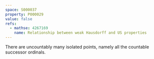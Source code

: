 ```yaml
---
space: S000037
property: P000029
value: false
refs:
  - mathse: 4267169
    name: Relationship between weak Hausdorff and US properties
---
```


There are uncountably many isolated points, namely all the countable successor ordinals.
